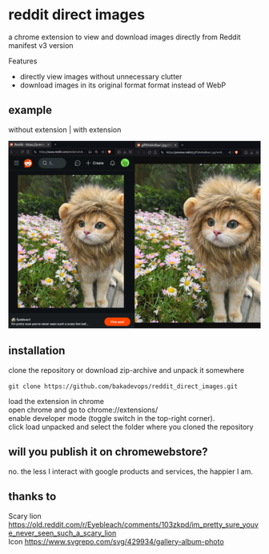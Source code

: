 # reddit direct images
a chrome extension to view and download images directly from Reddit
manifest v3 version

Features
- directly view images without unnecessary clutter
- download images in its original format format instead of WebP

## example
without extension | with extension  

![example](https://github.com/bakadevops/reddit_direct_images/raw/images_for_readme/lioncat.png)

## installation 
clone the repository or download zip-archive and unpack it somewhere

```git clone https://github.com/bakadevops/reddit_direct_images.git```

load the extension in chrome  
open chrome and go to chrome://extensions/  
enable developer mode (toggle switch in the top-right corner).  
click load unpacked and select the folder where you cloned the repository  

## will you publish it on chromewebstore? 
no. the less I interact with google products and services, the happier I am.

## thanks to
Scary lion https://old.reddit.com/r/Eyebleach/comments/103zkpd/im_pretty_sure_youve_never_seen_such_a_scary_lion  
Icon https://www.svgrepo.com/svg/429934/gallery-album-photo
